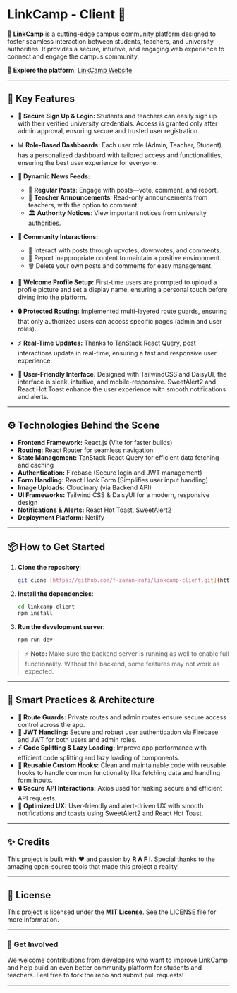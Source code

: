 # LinkCamp - Client 🚀

🌟 **LinkCamp** is a cutting-edge campus community platform designed to foster seamless interaction between students, teachers, and university authorities. It provides a secure, intuitive, and engaging web experience to connect and engage the campus community.

🔗 **Explore the platform**: [LinkCamp Website](https://link-camp.netlify.app/)

---

## 🚀 Key Features

- **🔐 Secure Sign Up & Login:**
  Students and teachers can easily sign up with their verified university credentials. Access is granted only after admin approval, ensuring secure and trusted user registration.

- **📊 Role-Based Dashboards:**
  Each user role (Admin, Teacher, Student) has a personalized dashboard with tailored access and functionalities, ensuring the best user experience for everyone.

- **📰 Dynamic News Feeds:**
  - 📝 **Regular Posts**: Engage with posts—vote, comment, and report.
  - 📢 **Teacher Announcements**: Read-only announcements from teachers, with the option to comment.
  - 🏛️ **Authority Notices**: View important notices from university authorities.

- **💬 Community Interactions:**
  - 📣 Interact with posts through upvotes, downvotes, and comments.
  - 🚫 Report inappropriate content to maintain a positive environment.
  - 🗑️ Delete your own posts and comments for easy management.

- **👤 Welcome Profile Setup:**
  First-time users are prompted to upload a profile picture and set a display name, ensuring a personal touch before diving into the platform.

- **🔒 Protected Routing:**
  Implemented multi-layered route guards, ensuring that only authorized users can access specific pages (admin and user roles).

- **⚡ Real-Time Updates:**
  Thanks to TanStack React Query, post interactions update in real-time, ensuring a fast and responsive user experience.

- **🎨 User-Friendly Interface:**
  Designed with TailwindCSS and DaisyUI, the interface is sleek, intuitive, and mobile-responsive. SweetAlert2 and React Hot Toast enhance the user experience with smooth notifications and alerts.

---

## ⚙️ Technologies Behind the Scene

- **Frontend Framework:** React.js (Vite for faster builds)
- **Routing:** React Router for seamless navigation
- **State Management:** TanStack React Query for efficient data fetching and caching
- **Authentication:** Firebase (Secure login and JWT management)
- **Form Handling:** React Hook Form (Simplifies user input handling)
- **Image Uploads:** Cloudinary (via Backend API)
- **UI Frameworks:** Tailwind CSS & DaisyUI for a modern, responsive design
- **Notifications & Alerts:** React Hot Toast, SweetAlert2
- **Deployment Platform:** Netlify

---

## 📦 How to Get Started

1.  **Clone the repository**:

    ```bash
    git clone [https://github.com/f-zaman-rafi/linkcamp-client.git](https://github.com/f-zaman-rafi/linkcamp-client.git)
    ```

2.  **Install the dependencies**:

    ```bash
    cd linkcamp-client
    npm install
    ```

3.  **Run the development server**:

    ```bash
    npm run dev
    ```

> ⚡ **Note:** Make sure the backend server is running as well to enable full functionality. Without the backend, some features may not work as expected.

---

## 🧠 Smart Practices & Architecture

- **🔐 Route Guards:** Private routes and admin routes ensure secure access control across the app.
- **🔑 JWT Handling:** Secure and robust user authentication via Firebase and JWT for both users and admin roles.
- **⚡ Code Splitting & Lazy Loading:** Improve app performance with efficient code splitting and lazy loading of components.
- **🔄 Reusable Custom Hooks:** Clean and maintainable code with reusable hooks to handle common functionality like fetching data and handling form inputs.
- **🔒 Secure API Interactions:** Axios used for making secure and efficient API requests.
- **🎉 Optimized UX:** User-friendly and alert-driven UX with smooth notifications and toasts using SweetAlert2 and React Hot Toast.

---

## ✨ Credits

This project is built with ❤️ and passion by **R A F I**. Special thanks to the amazing open-source tools that made this project a reality!

---

## 📄 License

This project is licensed under the **MIT License**. See the LICENSE file for more information.

---

### 🚀 Get Involved

We welcome contributions from developers who want to improve LinkCamp and help build an even better community platform for students and teachers. Feel free to fork the repo and submit pull requests!

---